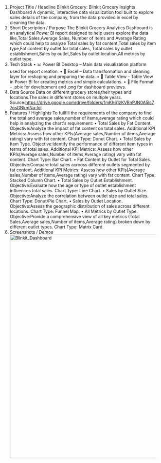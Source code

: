 1. Project Title / Headline
Blinkit Grocery: Blinkit Grocery Insights Dashboard A dynamic, interactive data visualization tool built to explore sales details of the company,
from the data provided in excel by cleaning the data.
2. Short Description / Purpose
The Blinkit Grocery Analytics Dashboard is an analytical Power BI report designed to help users explore the data like,Total Sales,Average Sales, 
Number of Items and Average Rating which could help to analyze Total sales by fat content,Total sales by item type,Fat content by outlet for total sales,
Total sales by outlet establishment,Sales by outlet,Sales by outlet location,All metrics by outlet type.
3. Tech Stack
• 📊 Power BI Desktop – Main data visualization platform used for report creation.
• 📝 Excel – Data transformation and cleaning layer for reshaping and preparing the data.
• 📑 Table View – Table View in Power BI for creating metrics and simple calculations.
• 📁 File Format – .pbix for development and .png for dashboard previews.
4. Data Source
Data on different grocery stores,their types and locations.The sales in different stores on multiple years.
Source:https://drive.google.com/drive/folders/1mKh61zKVBnPJN0A5lc77osGNkmNa-loI
6. Features / Highlights
To fullfill the requirements of the company to find the total and average sales,number of items,average rating which could help in analyzing the chart's requirement:
•  Total Sales by Fat Content.
      Objective:Analyze the impact of fat content on total sales.
      Additional KPI Metrics: Assess how other KPIs(Average sales,Number of items,Average rating) vary with fat content.
      Chart Type: Donut Chart.
•  Total Sales by Item Type.
      Objective:Identify the performance of different item types in terms of total sales.
      Additional KPI Metrics: Assess how other KPIs(Average sales,Number of items,Average rating) vary with fat content.
      Chart Type: Bar Chart.
•  Fat Content by Outlet for Total Sales.
      Objective:Compare total sales acrooss different outlets segmented by fat content.
      Additional KPI Metrics: Assess how other KPIs(Average sales,Number of items,Average rating) vary with fat content.
      Chart Type: Stacked Column Chart.
•  Total Sales by Outlet Establishment.
      Objective:Evaluate how the age or type of outlet establishment influences total sales.
      Chart Type: Line Chart.
•  Sales by Outlet Size.
      Objective:Analyze the correlation between outlet size and total sales.
      Chart Type: Donut/Pie Chart.
•  Sales by Outlet Location.
      Objective:Assess the geographic distribution of sales across different locations.
      Chart Type: Funnel Map.
•  All Metrics by Outlet Type.
      Objective:Provide a comprehensive view of all key metrics (Total Sales,Average sales,Number of items,Average rating) broken down by different outlet types.
      Chart Type: Matrix Card.   
7. Screenshots / Demos
   <img width="1333" height="733" alt="Blinkit_Dashboard" src="https://github.com/user-attachments/assets/d959c27b-7840-4f4b-8988-e2b0f73e6658" />
